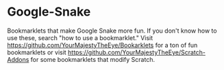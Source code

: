 # Google-Snake
Bookmarklets that make Google Snake more fun. If you don't know how to use these, search "how to use a bookmarklet." Visit https://github.com/YourMajestyTheEye/Bookarklets for a ton of fun bookmarklets or visit https://github.com/YourMajestyTheEye/Scratch-Addons for some bookmarklets that modify Scratch.
